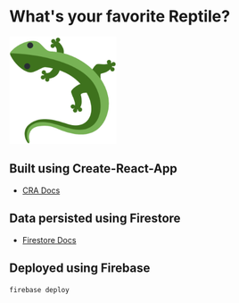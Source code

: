 # What's your favorite Reptile?

![Reptile](./public/android-chrome-192x192.png)

## Built using Create-React-App

- [CRA Docs](https://create-react-app.dev/docs/getting-started)

## Data persisted using Firestore

- [Firestore Docs](https://firebase.google.com/docs)

## Deployed using Firebase

`firebase deploy`